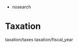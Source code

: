   - nosearch

# Taxation

<div class="toctree" data-titlesonly="">

taxation/taxes taxation/fiscal\_year

</div>
